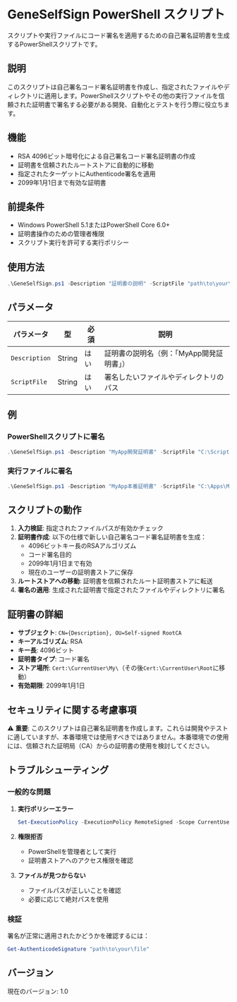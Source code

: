 # GeneSelfSign PowerShell スクリプト

スクリプトや実行ファイルにコード署名を適用するための自己署名証明書を生成するPowerShellスクリプトです。

## 説明

このスクリプトは自己署名コード署名証明書を作成し、指定されたファイルやディレクトリに適用します。PowerShellスクリプトやその他の実行ファイルを信頼された証明書で署名する必要がある開発、自動化とテストを行う際に役立ちます。

## 機能

- RSA 4096ビット暗号化による自己署名コード署名証明書の作成
- 証明書を信頼されたルートストアに自動的に移動
- 指定されたターゲットにAuthenticode署名を適用
- 2099年1月1日まで有効な証明書

## 前提条件

- Windows PowerShell 5.1またはPowerShell Core 6.0+
- 証明書操作のための管理者権限
- スクリプト実行を許可する実行ポリシー

## 使用方法

```powershell
.\GeneSelfSign.ps1 -Description "証明書の説明" -ScriptFile "path\to\your\script.ps1"
```

## パラメータ

| パラメータ | 型 | 必須 | 説明 |
|-----------|------|----------|-------------|
| `Description` | String | はい | 証明書の説明名（例：「MyApp開発証明書」） |
| `ScriptFile` | String | はい | 署名したいファイルやディレクトリのパス |

## 例

### PowerShellスクリプトに署名
```powershell
.\GeneSelfSign.ps1 -Description "MyApp開発証明書" -ScriptFile "C:\Scripts\MyScript.ps1"
```

### 実行ファイルに署名
```powershell
.\GeneSelfSign.ps1 -Description "MyApp本番証明書" -ScriptFile "C:\Apps\MyApp.exe"
```

## スクリプトの動作

1. **入力検証**: 指定されたファイルパスが有効かチェック
2. **証明書作成**: 以下の仕様で新しい自己署名コード署名証明書を生成：
   - 4096ビットキー長のRSAアルゴリズム
   - コード署名目的
   - 2099年1月1日まで有効
   - 現在のユーザーの証明書ストアに保存
3. **ルートストアへの移動**: 証明書を信頼されたルート証明書ストアに転送
4. **署名の適用**: 生成された証明書で指定されたファイルやディレクトリに署名

## 証明書の詳細

- **サブジェクト**: `CN={Description}, OU=Self-signed RootCA`
- **キーアルゴリズム**: RSA
- **キー長**: 4096ビット
- **証明書タイプ**: コード署名
- **ストア場所**: `Cert:\CurrentUser\My\`（その後`Cert:\CurrentUser\Root`に移動）
- **有効期限**: 2099年1月1日

## セキュリティに関する考慮事項

⚠️ **重要**: このスクリプトは自己署名証明書を作成します。これらは開発やテストに適していますが、本番環境では使用すべきではありません。本番環境での使用には、信頼された証明局（CA）からの証明書の使用を検討してください。

## トラブルシューティング

### 一般的な問題

1. **実行ポリシーエラー**
   ```powershell
   Set-ExecutionPolicy -ExecutionPolicy RemoteSigned -Scope CurrentUser
   ```

2. **権限拒否**
   - PowerShellを管理者として実行
   - 証明書ストアへのアクセス権限を確認

3. **ファイルが見つからない**
   - ファイルパスが正しいことを確認
   - 必要に応じて絶対パスを使用

### 検証

署名が正常に適用されたかどうかを確認するには：
```powershell
Get-AuthenticodeSignature "path\to\your\file"
```

## バージョン

現在のバージョン: 1.0
